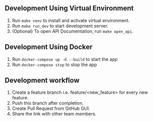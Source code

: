 ## Development Using Virtual Environment
   1. Run `make venv` to install and activate virtual environment.
   2. Run `make run_dev` to start development server.
   3. (Optional) To open API Documentation, run `make open_api`.
    
## Development Using Docker
   1. Run `docker-compose up -d --build` to start the app
   2. Run `docker-compose stop` to stop the app

## Development workflow
   1. Create a feature branch i.e. feature/<new_feature> for every new feature.
   2. Push this branch after completion. 
   3. Create Pull Request from GitHub GUI.
   4. Share the link with other team members.
